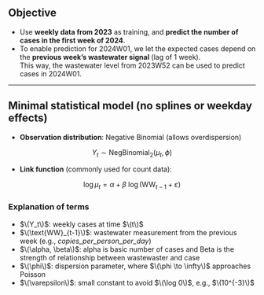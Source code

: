 ## Objective 

- Use **weekly data from 2023** as training, and **predict the number of cases in the first week of 2024**.  
- To enable prediction for 2024W01, we let the expected cases depend on the **previous week’s wastewater signal** (lag of 1 week).  
  This way, the wastewater level from 2023W52 can be used to predict cases in 2024W01.  

---

## Minimal statistical model (no splines or weekday effects)

- **Observation distribution**: Negative Binomial (allows overdispersion)  

$$
Y_t \sim \text{NegBinomial}_2(\mu_t, \phi)
$$

- **Link function** (commonly used for count data):  

$$
\log \mu_t = \alpha + \beta \ \log(\text{WW}_{t-1} + \varepsilon)
$$

### Explanation of terms

- $\(Y_t\)$: weekly cases at time $\(t\)$  
- $\(\text{WW}_{t-1}\)$: wastewater measurement from the previous week (e.g., *copies_per_person_per_day*)   
- $\(\alpha, \beta\)$: alpha is basic number of cases and Beta is the strength of relationship between wastewaster and case
- $\(\phi\)$: dispersion parameter, where $\(\phi \to \infty\)$ approaches Poisson  
- $\(\varepsilon\)$: small constant to avoid $\(\log 0\)$, e.g., $\(10^{-3}\)$  
